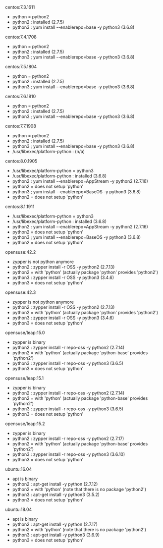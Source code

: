 centos:7.3.1611
* python = python2
* python2 : installed (2.7.5)
* python3 : yum install --enablerepo=base -y python3 (3.6.8)

centos:7.4.1708
* python = python2 
* python2 : installed (2.7.5)
* python3 ; yum install --enablerepo=base -y python3 (3.6.8)

centos:7.5.1804
* python = python2 
* python2 : installed (2.7.5)
* python3 ; yum install --enablerepo=base -y python3 (3.6.8)

centos:7.6.1810
* python = python2 
* python2 : installed (2.7.5)
* python3 ; yum install --enablerepo=base -y python3 (3.6.8)

centos:7.7.1908
* python = python2 
* python2 : installed (2.7.5)
* python3 ; yum install --enablerepo=base -y python3 (3.6.8)
* /usr/libexec/platform-python : (n/a)

centos:8.0.1905
* /usr/libexec/platform-python = python3
* /usr/libexec/platform-python : installed (3.6.8)
* python2 : yum install --enablerepo=AppStream -y python2 (2.7.16)
* python2 = does not setup 'python'
* python3 ; yum install --enablerepo=BaseOS -y python3 (3.6.8)
* python2 = does not setup 'python'

centos:8.1.1911
* /usr/libexec/platform-python = python3
* /usr/libexec/platform-python : installed (3.6.8)
* python2 : yum install --enablerepo=AppStream -y python2 (2.7.16)
* python2 = does not setup 'python'
* python3 ; yum install --enablerepo=BaseOS -y python3 (3.6.8)
* python2 = does not setup 'python'

opensuse:42.2
* zypper is not python anymore
* python2 : zypper install -r OSS -y python2 (2.7.13)
* python2 = with 'python' (actually package 'python' provides 'python2')
* python3 : zypper install -r OSS -y python3 (3.4.6)
* python3 = does not setup 'python'

opensuse:42.3
* zypper is not python anymore
* python2 : zypper install -r OSS -y python2 (2.7.13)
* python2 = with 'python' (actually package 'python' provides 'python2')
* python3 : zypper install -r OSS -y python3 (3.4.6)
* python3 = does not setup 'python'

opensuse/leap:15.0
* zypper is binary
* python2 : zypper install -r repo-oss -y python2 (2.7.14)
* python2 = with 'python' (actually package 'python-base' provides 'python2')
* python3 : zypper install -r repo-oss -y python3 (3.6.5)
* python3 = does not setup 'python'

opensuse/leap:15.1
* zypper is binary
* python2 : zypper install -r repo-oss -y python2 (2.7.14)
* python2 = with 'python' (actually package 'python-base' provides 'python2')
* python3 : zypper install -r repo-oss -y python3 (3.6.5)
* python3 = does not setup 'python'

opensuse/leap:15.2
* zypper is binary
* python2 : zypper install -r repo-oss -y python2 (2.7.17)
* python2 = with 'python' (actually package 'python-base' provides 'python2')
* python3 : zypper install -r repo-oss -y python3 (3.6.10)
* python3 = does not setup 'python'

ubuntu:16.04
* apt is binary
* python2 : apt-get install -y python (2.7.12)
* python2 = with 'python' (note that there is no package 'python2')
* python3 : apt-get install -y python3 (3.5.2)
* python3 = does not setup 'python'

ubuntu:18.04
* apt is binary
* python2 : apt-get install -y python (2.7.17)
* python2 = with 'python' (note that there is no package 'python2')
* python3 : apt-get install -y python3 (3.6.9)
* python3 = does not setup 'python'

